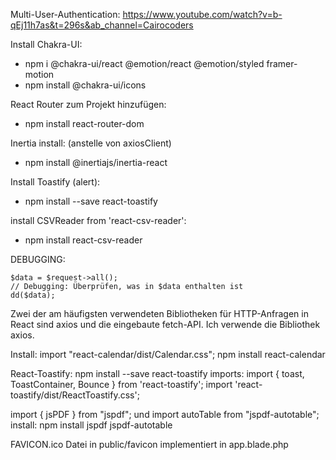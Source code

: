 Multi-User-Authentication:
https://www.youtube.com/watch?v=b-qEj11h7as&t=296s&ab_channel=Cairocoders

Install Chakra-UI:
 - npm i @chakra-ui/react @emotion/react @emotion/styled framer-motion
 - npm install @chakra-ui/icons

React Router zum Projekt hinzufügen:
 - npm install react-router-dom


Inertia install: (anstelle von axiosClient)
 - npm install @inertiajs/inertia-react

Install Toastify (alert):
 - npm install --save react-toastify


install CSVReader from 'react-csv-reader':
 - npm install react-csv-reader




DEBUGGING:
```
$data = $request->all();
// Debugging: Überprüfen, was in $data enthalten ist
dd($data);
```


Zwei der am häufigsten verwendeten Bibliotheken für HTTP-Anfragen in React sind axios und die eingebaute fetch-API. 
Ich verwende die Bibliothek axios.


Install:   import "react-calendar/dist/Calendar.css";
npm install react-calendar


React-Toastify:
npm install --save react-toastify
imports:
import { toast, ToastContainer, Bounce } from 'react-toastify';
import 'react-toastify/dist/ReactToastify.css';


import { jsPDF } from "jspdf"; und import autoTable from "jspdf-autotable";
install:  npm install jspdf jspdf-autotable

FAVICON.ico
Datei in public/favicon
implementiert in app.blade.php
